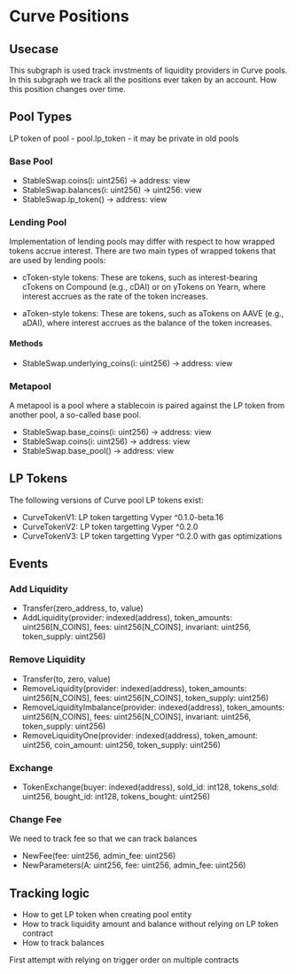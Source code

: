 # Curve Positions

## Usecase

This subgraph is used track invstments of liquidity providers in Curve pools. In this subgraph we track all the positions ever taken by an account. How this position changes over time.

## Pool Types

LP token of pool - pool.lp_token - it may be private in old pools

### Base Pool

- StableSwap.coins(i: uint256) → address: view
- StableSwap.balances(i: uint256) → uint256: view
- StableSwap.lp_token() → address: view

### Lending Pool

Implementation of lending pools may differ with respect to how wrapped tokens accrue interest. There are two main types of wrapped tokens that are used by lending pools:

- cToken-style tokens: These are tokens, such as interest-bearing cTokens on Compound (e.g., cDAI) or on yTokens on Yearn, where interest accrues as the rate of the token increases.

- aToken-style tokens: These are tokens, such as aTokens on AAVE (e.g., aDAI), where interest accrues as the balance of the token increases.

#### Methods

- StableSwap.underlying_coins(i: uint256) → address: view

### Metapool

A metapool is a pool where a stablecoin is paired against the LP token from another pool, a so-called base pool.

- StableSwap.base_coins(i: uint256) → address: view
- StableSwap.coins(i: uint256) → address: view
- StableSwap.base_pool() → address: view

## LP Tokens

The following versions of Curve pool LP tokens exist:

- CurveTokenV1: LP token targetting Vyper ^0.1.0-beta.16
- CurveTokenV2: LP token targetting Vyper ^0.2.0
- CurveTokenV3: LP token targetting Vyper ^0.2.0 with gas optimizations

## Events

### Add Liquidity

- Transfer(zero_address, to, value)
- AddLiquidity(provider: indexed(address), token_amounts: uint256[N_COINS], fees: uint256[N_COINS], invariant: uint256, token_supply: uint256)

### Remove Liquidity

- Transfer(to, zero, value)
- RemoveLiquidity(provider: indexed(address), token_amounts: uint256[N_COINS], fees: uint256[N_COINS], token_supply: uint256)
- RemoveLiquidityImbalance(provider: indexed(address), token_amounts: uint256[N_COINS], fees: uint256[N_COINS], invariant: uint256, token_supply: uint256)
- RemoveLiquidityOne(provider: indexed(address), token_amount: uint256, coin_amount: uint256, token_supply: uint256)

### Exchange

- TokenExchange(buyer: indexed(address), sold_id: int128, tokens_sold: uint256, bought_id: int128, tokens_bought: uint256)

### Change Fee

We need to track fee so that we can track balances

- NewFee(fee: uint256, admin_fee: uint256)
- NewParameters(A: uint256, fee: uint256, admin_fee: uint256)

## Tracking logic

- How to get LP token when creating pool entity
- How to track liquidity amount and balance without relying on LP token contract
- How to track balances

First attempt with relying on trigger order on multiple contracts